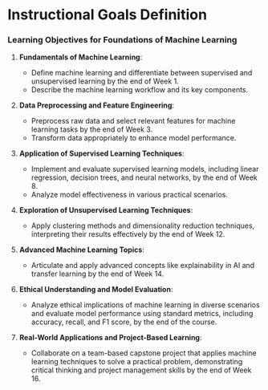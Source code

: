 Instructional Goals Definition
==============================

### Learning Objectives for Foundations of Machine Learning

1. **Fundamentals of Machine Learning**: 
   - Define machine learning and differentiate between supervised and unsupervised learning by the end of Week 1.
   - Describe the machine learning workflow and its key components.

2. **Data Preprocessing and Feature Engineering**: 
   - Preprocess raw data and select relevant features for machine learning tasks by the end of Week 3.
   - Transform data appropriately to enhance model performance.

3. **Application of Supervised Learning Techniques**: 
   - Implement and evaluate supervised learning models, including linear regression, decision trees, and neural networks, by the end of Week 8.
   - Analyze model effectiveness in various practical scenarios.

4. **Exploration of Unsupervised Learning Techniques**: 
   - Apply clustering methods and dimensionality reduction techniques, interpreting their results effectively by the end of Week 12.

5. **Advanced Machine Learning Topics**:
   - Articulate and apply advanced concepts like explainability in AI and transfer learning by the end of Week 14.

6. **Ethical Understanding and Model Evaluation**: 
   - Analyze ethical implications of machine learning in diverse scenarios and evaluate model performance using standard metrics, including accuracy, recall, and F1 score, by the end of the course.

7. **Real-World Applications and Project-Based Learning**: 
   - Collaborate on a team-based capstone project that applies machine learning techniques to solve a practical problem, demonstrating critical thinking and project management skills by the end of Week 16.